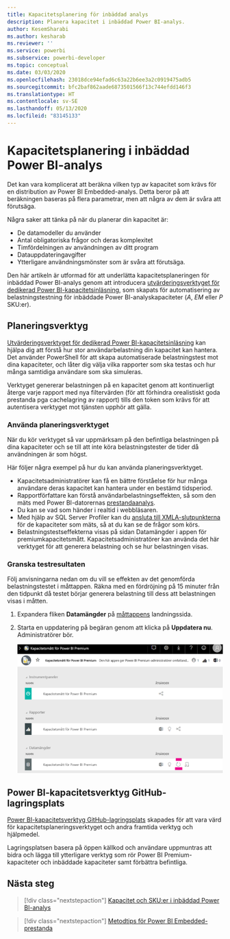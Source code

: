 ```yaml
---
title: Kapacitetsplanering för inbäddad analys
description: Planera kapacitet i inbäddad Power BI-analys.
author: KesemSharabi
ms.author: kesharab
ms.reviewer: ''
ms.service: powerbi
ms.subservice: powerbi-developer
ms.topic: conceptual
ms.date: 03/03/2020
ms.openlocfilehash: 23018dce94efad6c63a22b6ee3a2c0919475adb5
ms.sourcegitcommit: bfc2baf862aade6873501566f13c744efdd146f3
ms.translationtype: HT
ms.contentlocale: sv-SE
ms.lasthandoff: 05/13/2020
ms.locfileid: "83145133"
---
```

# <a name="capacity-planning-in-power-bi-embedded-analytics"></a>Kapacitetsplanering i inbäddad Power BI-analys

Det kan vara komplicerat att beräkna vilken typ av kapacitet som krävs för en distribution av Power BI Embedded-analys. Detta beror på att beräkningen baseras på flera parametrar, men att några av dem är svåra att förutsäga.

Några saker att tänka på när du planerar din kapacitet är:

* De datamodeller du använder
* Antal obligatoriska frågor och deras komplexitet
* Timfördelningen av användningen av ditt program
* Datauppdateringavgifter
* Ytterligare användningsmönster som är svåra att förutsäga.

Den här artikeln är utformad för att underlätta kapacitetsplaneringen för inbäddad Power BI-analys genom att introducera [utvärderingsverktyget för dedikerad Power BI-kapacitetsinläsning](https://github.com/microsoft/PowerBI-Tools-For-Capacities/tree/master/LoadTestingPowerShellTool/), som skapats för automatisering av belastningstestning för inbäddade Power BI-analyskapaciteter (*A*, *EM* eller *P* SKU:er).

## <a name="planning-tool"></a>Planeringsverktyg

 [Utvärderingsverktyget för dedikerad Power BI-kapacitetsinläsning](https://github.com/microsoft/PowerBI-Tools-For-Capacities/tree/master/LoadTestingPowerShellTool/) kan hjälpa dig att förstå hur stor användarbelastning din kapacitet kan hantera. Det använder PowerShell för att skapa automatiserade belastningstest mot dina kapaciteter, och låter dig välja vilka rapporter som ska testas och hur många samtidiga användare som ska simuleras.

Verktyget genererar belastningen på en kapacitet genom att kontinuerligt återge varje rapport med nya filtervärden (för att förhindra orealistiskt goda prestanda pga cachelagring av rapport) tills den token som krävs för att autentisera verktyget mot tjänsten upphör att gälla.

### <a name="using-the-planning-tool"></a>Använda planeringsverktyget

När du kör verktyget så var uppmärksam på den befintliga belastningen på dina kapaciteter och se till att inte köra belastningstester de tider då användningen är som högst.

Här följer några exempel på hur du kan använda planeringsverktyget.

* Kapacitetsadministratörer kan få en bättre förståelse för hur många användare deras kapacitet kan hantera under en bestämd tidsperiod.
* Rapportförfattare kan förstå användarbelastningseffekten, så som den mäts med Power BI-datorernas [prestandaanalys](https://docs.microsoft.com/power-bi/desktop-performance-analyzer).
* Du kan se vad som händer i realtid i webbläsaren.
* Med hjälp av SQL Server Profiler kan du [ansluta till XMLA-slutpunkterna](https://powerbi.microsoft.com/blog/power-bi-open-platform-connectivity-with-xmla-endpoints-public-preview/) för de kapaciteter som mäts, så at du kan se de frågor som körs.
* Belastningstestseffekterna visas på sidan Datamängder i appen för premiumkapacitetsmått. Kapacitetsadministratörer kan använda det här verktyget för att generera belastning och se hur belastningen visas.

### <a name="reviewing-the-test-results"></a>Granska testresultaten

Följ anvisningarna nedan om du vill se effekten av det genomförda belastningstestet i måttappen. Räkna med en fördröjning på 15 minuter från den tidpunkt då testet börjar generera belastning till dess att belastningen visas i måtten.

1. Expandera fliken **Datamängder** på [måttappens](../../admin/service-admin-premium-monitor-capacity.md) landningssida.
2. Starta en uppdatering på begäran genom att klicka på **Uppdatera nu**. Administratörer bör.

    ![Kapacitetsmått för Power BI Premium](media/embedded-capacity-planning/embedded-capacity-planning.png)

## <a name="power-bi-capacity-tools-github-repository"></a>Power BI-kapacitetsverktyg GitHub-lagringsplats

[Power BI-kapacitetsverktyg GitHub-lagringsplats](https://github.com/microsoft/PowerBI-Tools-For-Capacities) skapades för att vara värd för kapacitetsplaneringsverktyget och andra framtida verktyg och hjälpmedel.

Lagringsplatsen basera på öppen källkod och användare uppmuntras att bidra och lägga till ytterligare verktyg som rör Power BI Premium-kapaciteter och inbäddade kapaciteter samt förbättra befintliga.

## <a name="next-steps"></a>Nästa steg

> [!div class="nextstepaction"]
>[Kapacitet och SKU:er i inbäddad Power BI-analys](embedded-capacity.md)

> [!div class="nextstepaction"]
>[Metodtips för Power BI Embedded-prestanda](embedded-performance-best-practices.md)